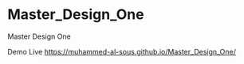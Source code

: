 # Master_Design_One
 Master Design One


Demo Live
https://muhammed-al-sous.github.io/Master_Design_One/
